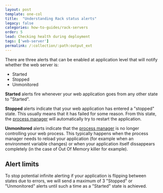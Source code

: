 ```yaml
---
layout: post
template: one-col
title:  "Understanding Rack status alerts"
legacy: false
categories: how-to-guides/rack-servers
order: 5
lead: Checking health during deployment
tags: ['web-server']
permalink: /:collection/:path:output_ext
---
```


There are three alerts that can be enabled at application level that will notify whether the web server is:

* Started
* Stopped
* Unmonitored

**Started** alerts fire whenever your web application goes from any other state to "Started". 

**Stopped** alerts indicate that your web application has entered a "stopped" state. This usually means that it has failed for some reason. From this state, the [process manager](/rails/how-to-guides/deployment/systemd.html) will automatically try to restart the application. 

**Unmonitored** alerts indicate that the [process manager](/rails/how-to-guides/deployment/systemd.html) is no longer controlling your web process. This typically happens when the process manager needs to reload your application (for example when an environment variable changes) or when your application itself dissappears completely (in the case of Out Of Memory killer for example).

## Alert limits

To stop potential infinite alerting if your application is flipping between states due to errors, we will send a maximum of 3 "Stopped" or "Unmonitored" alerts until such a time as a "Started" state is achieved.